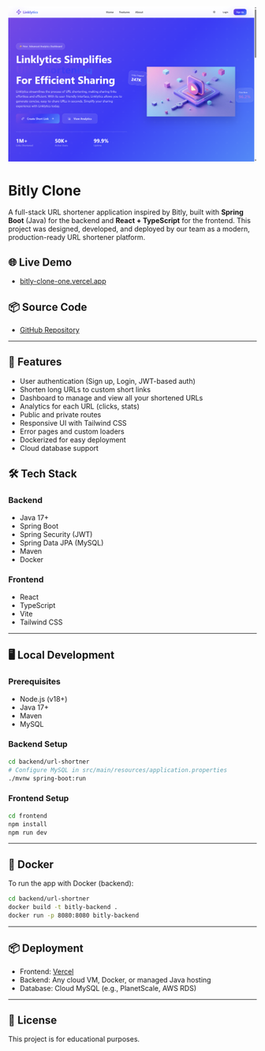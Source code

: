 ![Linklytics Logo](./frontend/public/Linklytics.png)

# Bitly Clone

A full-stack URL shortener application inspired by Bitly, built with **Spring Boot** (Java) for the backend and **React + TypeScript** for the frontend. This project was designed, developed, and deployed by our team as a modern, production-ready URL shortener platform.

## 🌐 Live Demo

- [bitly-clone-one.vercel.app](https://bitly-clone-one.vercel.app/)

## 📦 Source Code

- [GitHub Repository](https://github.com/Hmtgit7/bitly-clone)

---

## 🚀 Features

- User authentication (Sign up, Login, JWT-based auth)
- Shorten long URLs to custom short links
- Dashboard to manage and view all your shortened URLs
- Analytics for each URL (clicks, stats)
- Public and private routes
- Responsive UI with Tailwind CSS
- Error pages and custom loaders
- Dockerized for easy deployment
- Cloud database support

## 🛠️ Tech Stack

### Backend
- Java 17+
- Spring Boot
- Spring Security (JWT)
- Spring Data JPA (MySQL)
- Maven
- Docker

### Frontend
- React
- TypeScript
- Vite
- Tailwind CSS

---

## 🖥️ Local Development

### Prerequisites
- Node.js (v18+)
- Java 17+
- Maven
- MySQL

### Backend Setup
```bash
cd backend/url-shortner
# Configure MySQL in src/main/resources/application.properties
./mvnw spring-boot:run
```

### Frontend Setup
```bash
cd frontend
npm install
npm run dev
```

---

## 🐳 Docker

To run the app with Docker (backend):
```bash
cd backend/url-shortner
docker build -t bitly-backend .
docker run -p 8080:8080 bitly-backend
```

---

## 📦 Deployment

- Frontend: [Vercel](https://vercel.com/)
- Backend: Any cloud VM, Docker, or managed Java hosting
- Database: Cloud MySQL (e.g., PlanetScale, AWS RDS)

---

## 📄 License

This project is for educational purposes.